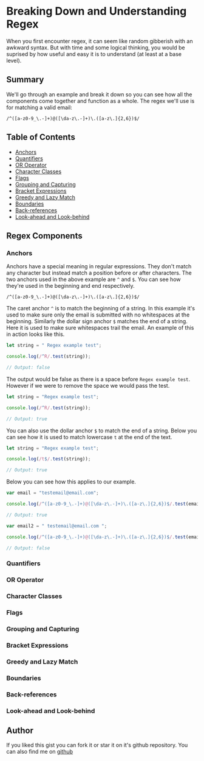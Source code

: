 # Breaking Down and Understanding Regex

When you first encounter regex, it can seem like random gibberish with an awkward syntax. But with time and some logical thinking, you would be suprised by how useful and easy it is to understand (at least at a base level).

## Summary

We'll go through an example and break it down so you can see how all the components come together and function as a whole. The regex we'll use is for matching a valid email: 

```
/^([a-z0-9_\.-]+)@([\da-z\.-]+)\.([a-z\.]{2,6})$/
```

## Table of Contents

- [Anchors](#anchors)
- [Quantifiers](#quantifiers)
- [OR Operator](#or-operator)
- [Character Classes](#character-classes)
- [Flags](#flags)
- [Grouping and Capturing](#grouping-and-capturing)
- [Bracket Expressions](#bracket-expressions)
- [Greedy and Lazy Match](#greedy-and-lazy-match)
- [Boundaries](#boundaries)
- [Back-references](#back-references)
- [Look-ahead and Look-behind](#look-ahead-and-look-behind)

## Regex Components

### Anchors

Anchors have a special meaning in regular expressions. They don't match any character but instead match a position before or after characters. The two anchors used in the above example are `^` and `$`. You can see how they're used in the beginning and end respectively.

```
/^([a-z0-9_\.-]+)@([\da-z\.-]+)\.([a-z\.]{2,6})$/
```
The caret anchor `^` is to match the beginning of a string. In this example it's used to make sure only the email is submitted with no whitespaces at the beginning. Similarly the dollar sign anchor `$` matches the end of a string. Here it is used to make sure whitespaces trail the email. An example of this in action looks like this.

``` js
let string = " Regex example test";

console.log(/^R/.test(string));

// Output: false
```
The output would be false as there is a space before `Regex example test`. However if we were to remove the space we would pass the test.

``` js
let string = "Regex example test";

console.log(/^R/.test(string));

// Output: true
```

You can also use the dollar anchor `$` to match the end of a string. Below you can see how it is used to match lowercase `t` at the end of the text.

```js
let string = "Regex example test";

console.log(/t$/.test(string));

// Output: true
```
Below you can see how this applies to our example.

```js
var email = "testemail@email.com";

console.log(/^([a-z0-9_\.-]+)@([\da-z\.-]+)\.([a-z\.]{2,6})$/.test(email));

// Output: true

var email2 = " testemail@email.com "; 

console.log(/^([a-z0-9_\.-]+)@([\da-z\.-]+)\.([a-z\.]{2,6})$/.test(email2));

// Output: false

```

### Quantifiers



### OR Operator

### Character Classes

### Flags

### Grouping and Capturing

### Bracket Expressions

### Greedy and Lazy Match

### Boundaries

### Back-references

### Look-ahead and Look-behind

## Author

If you liked this gist you can fork it or star it on it's github repository. You can also find me on [github](https://github.com/AbdalehHersi)